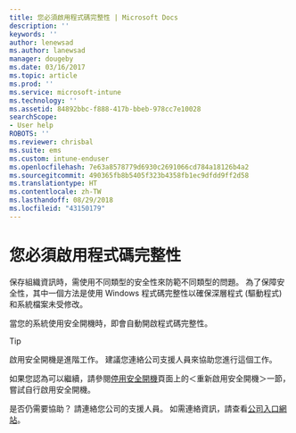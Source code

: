 ```yaml
---
title: 您必須啟用程式碼完整性 | Microsoft Docs
description: ''
keywords: ''
author: lenewsad
ms.author: lanewsad
manager: dougeby
ms.date: 03/16/2017
ms.topic: article
ms.prod: ''
ms.service: microsoft-intune
ms.technology: ''
ms.assetid: 84892bbc-f888-417b-bbeb-978cc7e10028
searchScope:
- User help
ROBOTS: ''
ms.reviewer: chrisbal
ms.suite: ems
ms.custom: intune-enduser
ms.openlocfilehash: 7e63a8578779d6930c2691066cd784a18126b4a2
ms.sourcegitcommit: 490365fb8b5405f323b4358fb1ec9dfdd9ff2d58
ms.translationtype: HT
ms.contentlocale: zh-TW
ms.lasthandoff: 08/29/2018
ms.locfileid: "43150179"
---
```

# <a name="you-need-to-enable-code-integrity"></a>您必須啟用程式碼完整性

保存組織資訊時，需使用不同類型的安全性來防範不同類型的問題。 為了保障安全性，其中一個方法是使用 Windows 程式碼完整性以確保深層程式 (驅動程式) 和系統檔案未受修改。

當您的系統使用安全開機時，即會自動開啟程式碼完整性。

> [!Tip]
> 啟用安全開機是進階工作。 建議您連絡公司支援人員來協助您進行這個工作。

如果您認為可以繼續，請參閱[停用安全開機](https://msdn.microsoft.com/library/windows/hardware/dn898540(v=vs.85).aspx)頁面上的＜重新啟用安全開機＞一節，嘗試自行啟用安全開機。

是否仍需要協助？ 請連絡您公司的支援人員。 如需連絡資訊，請查看[公司入口網站](https://go.microsoft.com/fwlink/?linkid=2010980)。
